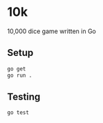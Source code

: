 # 10k

10,000 dice game written in Go

## Setup

```sh
go get
go run .
```

## Testing

```sh
go test
```
